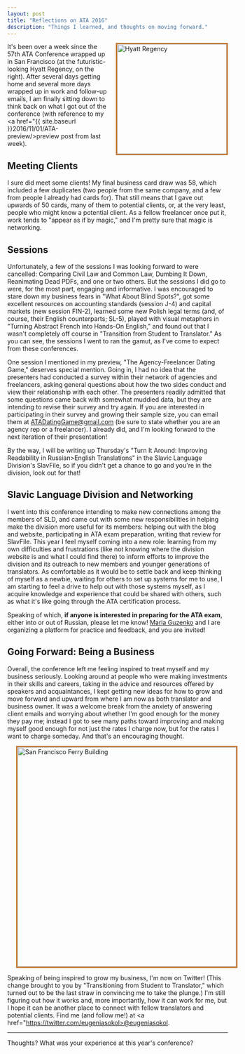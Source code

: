 ```yaml
---
layout: post
title: "Reflections on ATA 2016"
description: "Things I learned, and thoughts on moving forward."
---
```


<img src="{{ site.baseurl }}public/DSCN4765.jpg" alt="Hyatt Regency" style="border:3px solid;border-color:rgb(196, 120, 52);width: 250px;margin-left:20px;padding:0px;background:transparent;" align="right">

It's been over a week since the 57th ATA Conference wrapped up in San Francisco (at the futuristic-looking Hyatt Regency, on the right). After several days getting home and several more days wrapped up in work and follow-up emails, I am finally sitting down to think back on what I got out of the conference (with reference to my <a href="{{ site.baseurl }}2016/11/01/ATA-preview/>preview post</a> from last week).

## Meeting Clients

I sure did meet some clients! My final business card draw was 58, which included a few duplicates (two people from the same company, and a few from people I already had cards for). That still means that I gave out upwards of 50 cards, many of them to potential clients, or, at the very least, people who might know a potential client. As a fellow freelancer once put it, work tends to "appear as if by magic," and I'm pretty sure that magic is networking.

## Sessions

Unfortunately, a few of the sessions I was looking forward to were cancelled: Comparing Civil Law and Common Law, Dumbing It Down, Reanimating Dead PDFs, and one or two others. But the sessions I did go to were, for the most part, engaging and informative. I was encouraged to stare down my business fears in "What About Blind Spots?", got some excellent resources on accounting standards (session J-4) and capital markets (new session FIN-2), learned some new Polish legal terms (and, of course, their English counterparts; SL-5), played with visual metaphors in "Turning Abstract French into Hands-On English," and found out that I wasn't completely off course in "Transition from Student to Translator." As you can see, the sessions I went to ran the gamut, as I've come to expect from these conferences.

One session I mentioned in my preview, "The Agency-Freelancer Dating Game," deserves special mention. Going in, I had no idea that the presenters had conducted a survey within their network of agencies and freelancers, asking general questions about how the two sides conduct and view their relationship with each other. The presenters readily admitted that some questions came back with somewhat muddied data, but they are intending to revise their survey and try again. If you are interested in participating in their survey and growing their sample size, you can email them at ATADatingGame@gmail.com (be sure to state whether you are an agency rep or a freelancer). I already did, and I'm looking forward to the next iteration of their presentation!

By the way, I will be writing up Thursday's "Turn It Around: Improving Readability in Russian>English Translations" in the Slavic Language Division's SlavFile, so if you didn't get a chance to go and you're in the division, look out for that!

## Slavic Language Division and Networking

I went into this conference intending to make new connections among the members of SLD, and came out with some new responsibilities in helping make the division more useful for its members: helping out with the blog and website, participating in ATA exam preparation, writing that review for SlavFile. This year I feel myself coming into a new role: learning from my own difficulties and frustrations (like not knowing where the division website is and what I could find there) to inform efforts to improve the division and its outreach to new members and younger generations of translators. As comfortable as it would be to settle back and keep thinking of myself as a newbie, waiting for others to set up systems for me to use, I am starting to feel a drive to help out with those systems myself, as I acquire knowledge and experience that could be shared with others, such as what it's like going through the ATA certification process.

Speaking of which, **if anyone is interested in preparing for the ATA exam**, either into or out of Russian, please let me know! <a href="https://intorussian.net/">Maria Guzenko</a> and I are organizing a platform for practice and feedback, and you are invited!

## Going Forward: Being a Business

Overall, the conference left me feeling inspired to treat myself and my business seriously. Looking around at people who were making investments in their skills and careers, taking in the advice and resources offered by speakers and acquaintances, I kept getting new ideas for how to grow and move forward and upward from where I am now as both translator and business owner. It was a welcome break from the anxiety of answering client emails and worrying about whether I'm good enough for the money they pay me; instead I got to see many paths toward improving and making myself good enough for not just the rates I charge now, but for the rates I want to charge someday. And that's an encouraging thought.

<p><img src="{{ site.baseurl }}public/DSCN4766.jpg" alt="San Francisco Ferry Building" style="border:3px solid;border-color:rgb(196, 120, 52);width: 500px;margin-left:20px;padding:0px;background:transparent;" align="center"></p>

Speaking of being inspired to grow my business, I'm now on Twitter! (This change brought to you by "Transitioning from Student to Translator," which turned out to be the last straw in convincing me to take the plunge.) I'm still figuring out how it works and, more importantly, how it can work for me, but I hope it can be another place to connect with fellow translators and potential clients. Find me (and follow me!) at <a href="https://twitter.com/eugeniasokol>@eugeniasokol</a>.

--------------------

Thoughts? What was your experience at this year's conference?